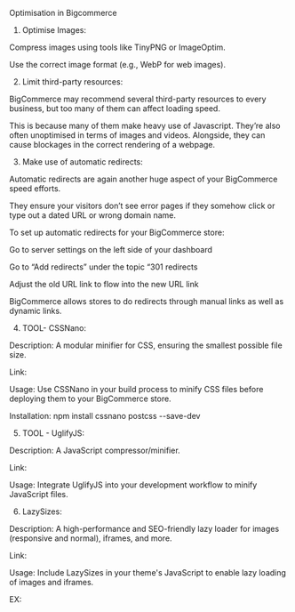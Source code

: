 Optimisation in Bigcommerce



1.  Optimise Images:

Compress images using tools like TinyPNG or ImageOptim.

Use the correct image format (e.g., WebP for web images).



2. Limit third-party resources:

BigCommerce may recommend several third-party resources to every business, but too many of them can affect loading speed. 

This is because many of them make heavy use of Javascript. They’re also often unoptimised in terms of images and videos. Alongside, they can cause blockages in the correct rendering of a webpage. 

3. Make use of automatic redirects:

Automatic redirects are again another huge aspect of your BigCommerce speed  efforts. 

They ensure your visitors don’t see error pages if they somehow click or type out a dated URL or wrong domain name. 

To set up automatic redirects for your BigCommerce store:

Go to server settings on the left side of your dashboard

Go to “Add redirects” under the topic “301 redirects

Adjust the old URL link to flow into the new URL link

BigCommerce allows stores to do redirects through manual links as well as dynamic links.

4. TOOL- CSSNano:

Description: A modular minifier for CSS, ensuring the smallest possible file size.

Link:

Usage: Use CSSNano in your build process to minify CSS files before deploying them to your BigCommerce store.

Installation: npm install cssnano postcss --save-dev

5. TOOL - UglifyJS: 

Description: A JavaScript compressor/minifier.

Link:

Usage: Integrate UglifyJS into your development workflow to minify JavaScript files.

6. LazySizes:

Description: A high-performance and SEO-friendly lazy loader for images (responsive and normal), iframes, and more.

Link:

Usage: Include LazySizes in your theme's JavaScript to enable lazy loading of images and iframes.



EX:





